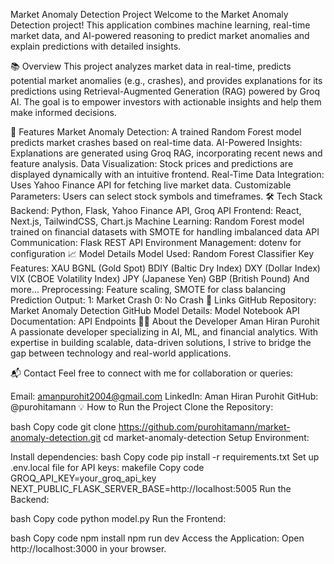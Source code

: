 Market Anomaly Detection Project
Welcome to the Market Anomaly Detection project! This application combines machine learning, real-time market data, and AI-powered reasoning to predict market anomalies and explain predictions with detailed insights.

📚 Overview
This project analyzes market data in real-time, predicts potential market anomalies (e.g., crashes), and provides explanations for its predictions using Retrieval-Augmented Generation (RAG) powered by Groq AI. The goal is to empower investors with actionable insights and help them make informed decisions.

🚀 Features
Market Anomaly Detection: A trained Random Forest model predicts market crashes based on real-time data.
AI-Powered Insights: Explanations are generated using Groq RAG, incorporating recent news and feature analysis.
Data Visualization: Stock prices and predictions are displayed dynamically with an intuitive frontend.
Real-Time Data Integration: Uses Yahoo Finance API for fetching live market data.
Customizable Parameters: Users can select stock symbols and timeframes.
🛠️ Tech Stack
Backend: Python, Flask, Yahoo Finance API, Groq API
Frontend: React, Next.js, TailwindCSS, Chart.js
Machine Learning: Random Forest model trained on financial datasets with SMOTE for handling imbalanced data
API Communication: Flask REST API
Environment Management: dotenv for configuration
📈 Model Details
Model Used: Random Forest Classifier
Key Features:
XAU BGNL (Gold Spot)
BDIY (Baltic Dry Index)
DXY (Dollar Index)
VIX (CBOE Volatility Index)
JPY (Japanese Yen)
GBP (British Pound)
And more...
Preprocessing: Feature scaling, SMOTE for class balancing
Prediction Output:
1: Market Crash
0: No Crash
🔗 Links
GitHub Repository: Market Anomaly Detection GitHub
Model Details: Model Notebook
API Documentation: API Endpoints
👨‍💻 About the Developer
Aman Hiran Purohit
A passionate developer specializing in AI, ML, and financial analytics. With expertise in building scalable, data-driven solutions, I strive to bridge the gap between technology and real-world applications.

📬 Contact
Feel free to connect with me for collaboration or queries:

Email: amanpurohit2004@gmail.com
LinkedIn: Aman Hiran Purohit
GitHub: @purohitamann
💡 How to Run the Project
Clone the Repository:

bash
Copy code
git clone https://github.com/purohitamann/market-anomaly-detection.git
cd market-anomaly-detection
Setup Environment:

Install dependencies:
bash
Copy code
pip install -r requirements.txt
Set up .env.local file for API keys:
makefile
Copy code
GROQ_API_KEY=your_groq_api_key
NEXT_PUBLIC_FLASK_SERVER_BASE=http://localhost:5005
Run the Backend:

bash
Copy code
python model.py
Run the Frontend:

bash
Copy code
npm install
npm run dev
Access the Application: Open http://localhost:3000 in your browser.

